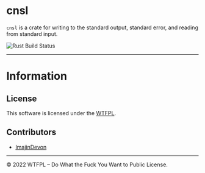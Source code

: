 # cnsl
`cnsl` is a crate for writing to the standard output, standard error, and reading from standard input.

![Rust Build Status](https://github.com/ImajinDevon/cnsl/actions/workflows/rust.yml/badge.svg)

---

# Information
## License
This software is licensed under the [WTFPL](https://www.wtfpl.net/).

## Contributors
- [ImajinDevon](https://www.github.com/imajindevon/)

---
<footer>© 2022 WTFPL – Do What the Fuck You Want to Public License.</footer>